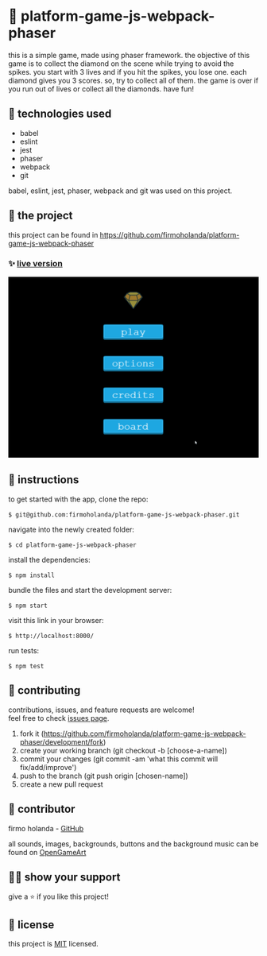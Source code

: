 # 📃 platform-game-js-webpack-phaser

this is a simple game, made using phaser framework.
the objective of this game is to collect the diamond on the scene while trying to avoid the spikes.
you start with 3 lives and if you hit the spikes, you lose one. each diamond gives you 3 scores. so, try to collect all of them.
the game is over if you run out of lives or collect all the diamonds. have fun!



## 📡 technologies used

- babel
- eslint
- jest
- phaser
- webpack
- git

babel, eslint, jest, phaser, webpack and git was used on this project.



## 🚀 the project

this project can be found in https://github.com/firmoholanda/platform-game-js-webpack-phaser


### ✨ [live version](https://platform-game-firmoholanda.netlify.app/)

<a href="https://platform-game-firmoholanda.netlify.app/" target="_blank">
    <img alt="app image" src="https://github.com/firmoholanda/platform-game-js-webpack-phaser/blob/release/assets/images/animation.gif"/>
</a>



## 🔨 instructions

to get started with the app, clone the repo:
```
$ git@github.com:firmoholanda/platform-game-js-webpack-phaser.git
```

navigate into the newly created folder:
```
$ cd platform-game-js-webpack-phaser
```

install the dependencies:
```
$ npm install
```

bundle the files and start the development server:
```
$ npm start
```

visit this link in your browser:
```
$ http://localhost:8000/
```

run tests:
```
$ npm test
```


## 🤝 contributing

contributions, issues, and feature requests are welcome!<br/>feel free to check [issues page](hhttps://github.com/firmoholanda/platform-game-js-webpack-phaser/development/issues).

1. fork it (https://github.com/firmoholanda/platform-game-js-webpack-phaser/development/fork)
2. create your working branch (git checkout -b [choose-a-name])
3. commit your changes (git commit -am 'what this commit will fix/add/improve')
4. push to the branch (git push origin [chosen-name])
5. create a new pull request



## 🤖 contributor


firmo holanda - [GitHub](https://github.com/firmoholanda)


all sounds, images, backgrounds, buttons and the background music can be found on [OpenGameArt](https://opengameart.org/)



## 🙋‍♂ show your support

give a ⭐️ if you like this project!



## 📝 license

this project is [MIT](https://github.com/firmoholanda/platform-game-js-webpack-phaser/development/license.txt) licensed.
